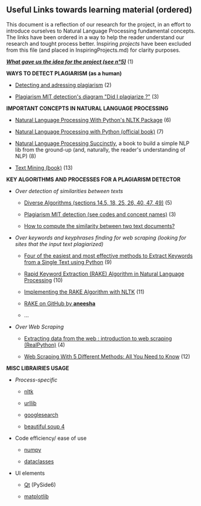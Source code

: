 ## __Useful Links towards learning material (ordered)__
This document is a reflection of our research for the project, in an effort to introduce ourselves to Natural Language Processing fundamental concepts. The links have been ordered in a way to help the reader understand our research and tought process better. 
Inspiring *projects* have been excluded from this file (and placed in InspiringProjects.md) for clarity purposes.

__*[What gave us the idea for the project (see n°5)](https://codegnan.com/blogs/data-structure-and-algorithm-project-ideas/)*__ (1)

**WAYS TO DETECT PLAGIARISM (as a human)**

- [Detecting and adressing plagiarism](https://gsi.berkeley.edu/gsi-guide-contents/academic-misconduct-intro/plagiarism/detect-plagiarism/) (2)

- [Plagiarism MIT detection's diagram "Did I plagiarize ?"](https://github.com/Luckyyyin/PlagiarismDetectionProject/blob/Daniel/Resources/Learning%20Material/Docs/Infographic_Did-I-Plagiarize1.jpg) (3)



**IMPORTANT CONCEPTS IN NATURAL LANGUAGE PROCESSING**

  - [Natural Language Processing With Python's NLTK Package](https://realpython.com/nltk-nlp-python/) (6)
  
  - [Natural Language Processing with Python (official book)](https://www.nltk.org/book/) (7)
  
  - [Natural Language Processing Succinctly](https://www.syncfusion.com/succinctly-free-ebooks/natural-language-processing-succinctly), a book to build a simple NLP lib from the ground-up (and, naturally, the reader's understanding of NLP) (8)
  
  - [Text Mining (book)](https://www.researchgate.net/publication/295712686_Text_Mining_Applications_and_Theory) (13)
  
 
 
**KEY ALGORITHMS AND PROCESSES FOR A PLAGIARISM DETECTOR**

- *Over detection of similarities between texts*

  - [Diverse Algorithms (sections 14.5, 18, 25, 26, 40, 47, 49)](https://github.com/Luckyyyin/PlagiarismDetectionProject/blob/Daniel/Resources/Learning%20Material/Docs/Algorithms.pdf) (5)
  
  - [Plagiarism MIT detection (see codes and concept names)](https://www.kaggle.com/code/mpwolke/plagiarism-mit-detection/notebook) (3)
  
  - [How to compute the similarity between two text documents?](https://stackoverflow.com/questions/8897593/how-to-compute-the-similarity-between-two-text-documents)
 
 
- *Over keywords and keyphrases finding for web scraping (looking for sites that the input text plagiarized)*

  - [Four of the easiest and most effective methods to Extract Keywords from a Single Text using Python](https://www.analyticsvidhya.com/blog/2022/01/four-of-the-easiest-and-most-effective-methods-of-keyword-extraction-from-a-single-text-using-python/) (9)
  
  - [Rapid Keyword Extraction (RAKE) Algorithm in Natural Language Processing](https://www.analyticsvidhya.com/blog/2021/10/rapid-keyword-extraction-rake-algorithm-in-natural-language-processing/) (10)
  
  - [Implementing the RAKE Algorithm with NLTK](https://sujitpal.blogspot.com/2013/03/implementing-rake-algorithm-with-nltk.html) (11)
  
  - [RAKE on GitHub by **aneesha**](https://github.com/aneesha/RAKE/blob/master/rake.py)
  
  - ...
 
 
- *Over Web Scraping*

  - [Extracting data from the web : introduction to web scraping (RealPython)](https://realpython.com/python-web-scraping-practical-introduction/) (4)
  
  - [Web Scraping With 5 Different Methods: All You Need to Know](https://heartbeat.comet.ml/web-scraping-with-5-different-methods-all-you-need-to-know-403a59fceea0) (12)



**MISC LIBRAIRIES USAGE**


- *Process-specific*


    - [nltk](https://www.nltk.org)
    
    - [urllib](https://urllib3.readthedocs.io/en/stable/user-guide.html)
    
    - [googlesearch](https://github.com/Nv7-GitHub/googlesearch)
    
    - [beautiful soup 4](https://beautiful-soup-4.readthedocs.io/en/latest/)


- Code efficiency/ ease of use

    - [numpy](https://numpy.org)
    
    - [dataclasses](https://github.com/ericvsmith/dataclasses)
    
    
- UI elements

    - [Qt](https://doc.qt.io/qtforpython-6/) (PySide6)
    
    - [matplotlib](https://matplotlib.org/stable/)

